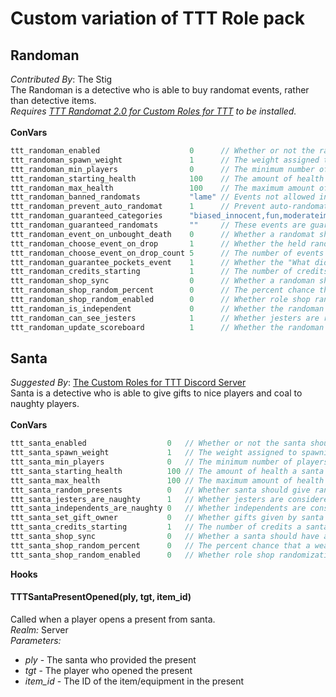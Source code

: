 # Custom variation of TTT Role pack

## Randoman
_Contributed By_: The Stig\
The Randoman is a detective who is able to buy randomat events, rather than detective items.\
_Requires [TTT Randomat 2.0 for Custom Roles for TTT](https://steamcommunity.com/sharedfiles/filedetails/?id=2055805086) to be installed._
\
\
**ConVars**
```cpp
ttt_randoman_enabled                    0      // Whether or not the randoman should spawn
ttt_randoman_spawn_weight               1      // The weight assigned to spawning the randoman
ttt_randoman_min_players                0      // The minimum number of players required to spawn the randoman
ttt_randoman_starting_health            100    // The amount of health a randoman starts with
ttt_randoman_max_health                 100    // The maximum amount of health a randoman can have
ttt_randoman_banned_randomats           "lame" // Events not allowed in the randoman's shop, separate ids with commas. You can find an ID by turning a randomat on/off in the randomat ULX menu and copying the word after 'ttt_randomat_', which appears in chat.
ttt_randoman_prevent_auto_randomat      1      // Prevent auto-randomat triggering if there is a randoman at the start of the round.
ttt_randoman_guaranteed_categories      "biased_innocent,fun,moderateimpact" // A randomat from these categories is guaranteed be in the randoman's shop, separate categories with commas. Categories: biased_innocent, biased_traitor, biased_zombie, biased, deathtrigger, entityspawn, eventtrigger, fun, gamemode, item, largeimpact, moderateimpact, rolechange, smallimpact, spectator, stats
ttt_randoman_guaranteed_randomats       ""     // These events are guaranteed be in the randoman's shop, separate event IDs with commas.
ttt_randoman_event_on_unbought_death    0      // Whether a randomat should trigger if a randoman dies and never bought anything that round
ttt_randoman_choose_event_on_drop       1      // Whether the held randomat item should always trigger "Choose an event!" after being bought by a randoman and dropped on the ground
ttt_randoman_choose_event_on_drop_count 5      // The number of events a player should be able to choose from when using a dropped randomat
ttt_randoman_guarantee_pockets_event    1      // Whether the "What did I find in my pocket?" event should always be available in the randoman's shop while the beggar role is enabled
ttt_randoman_credits_starting           1      // The number of credits a randoman should start with
ttt_randoman_shop_sync                  0      // Whether a randoman should have all weapons that vanilla detectives have in their weapon shop
ttt_randoman_shop_random_percent        0      // The percent chance that a weapon in the shop will be not be shown for the randoman
ttt_randoman_shop_random_enabled        0      // Whether role shop randomization is enabled for the randoman
ttt_randoman_is_independent             0      // Whether the randoman is an independent role
ttt_randoman_can_see_jesters            1      // Whether jesters are revealed (via head icons, color/icon on the scoreboard, etc.) to the randoman (if ttt_randoman_is_independent is enabled)
ttt_randoman_update_scoreboard          1      // Whether the randoman shows dead players as missing in action (if ttt_randoman_is_independent is enabled)
```

## Santa
_Suggested By_: [The Custom Roles for TTT Discord Server](https://discord.gg/BAPZrykC3F) \
Santa is a detective who is able to give gifts to nice players and coal to naughty players.
\
\
**ConVars**
```cpp
ttt_santa_enabled                  0   // Whether or not the santa should spawn
ttt_santa_spawn_weight             1   // The weight assigned to spawning the santa
ttt_santa_min_players              0   // The minimum number of players required to spawn the santa
ttt_santa_starting_health          100 // The amount of health a santa starts with
ttt_santa_max_health               100 // The maximum amount of health a santa can have
ttt_santa_random_presents          0   // Whether santa should give random presents instead of being able to choose presents from the shop
ttt_santa_jesters_are_naughty      1   // Whether jesters are considered to be "naughty" players
ttt_santa_independents_are_naughty 0   // Whether independents are considered to be "naughty" players
ttt_santa_set_gift_owner           0   // Whether gifts given by santa should be owned by them for the purposes of roles that react to the original weapon buyer (e.g the beggar)
ttt_santa_credits_starting         1   // The number of credits a santa should start with
ttt_santa_shop_sync                0   // Whether a santa should have all weapons that vanilla detectives have in their weapon shop
ttt_santa_shop_random_percent      0   // The percent chance that a weapon in the shop will be not be shown for the santa
ttt_santa_shop_random_enabled      0   // Whether role shop randomization is enabled for the santa
```

**Hooks**
#### TTTSantaPresentOpened(ply, tgt, item_id)
Called when a player opens a present from santa.\
*Realm:* Server\
*Parameters:*
- *ply* - The santa who provided the present
- *tgt* - The player who opened the present
- *item_id* - The ID of the item/equipment in the present
